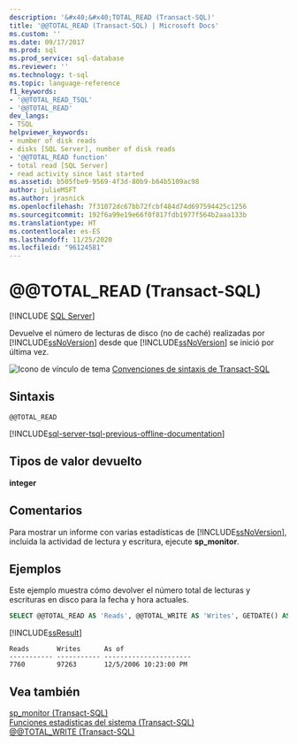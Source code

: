 ```yaml
---
description: '&#x40;&#x40;TOTAL_READ (Transact-SQL)'
title: '@@TOTAL_READ (Transact-SQL) | Microsoft Docs'
ms.custom: ''
ms.date: 09/17/2017
ms.prod: sql
ms.prod_service: sql-database
ms.reviewer: ''
ms.technology: t-sql
ms.topic: language-reference
f1_keywords:
- '@@TOTAL_READ_TSQL'
- '@@TOTAL_READ'
dev_langs:
- TSQL
helpviewer_keywords:
- number of disk reads
- disks [SQL Server], number of disk reads
- '@@TOTAL_READ function'
- total read [SQL Server]
- read activity since last started
ms.assetid: b505fbe9-9569-4f3d-80b9-b64b5109ac98
author: julieMSFT
ms.author: jrasnick
ms.openlocfilehash: 7f31072dc67bb72fcbf484d74d697594425c1256
ms.sourcegitcommit: 192f6a99e19e66f0f817fdb1977f564b2aaa133b
ms.translationtype: HT
ms.contentlocale: es-ES
ms.lasthandoff: 11/25/2020
ms.locfileid: "96124581"
---
```

# <a name="x40x40total_read-transact-sql"></a>&#x40;&#x40;TOTAL_READ (Transact-SQL)
[!INCLUDE [SQL Server](../../includes/applies-to-version/sqlserver.md)]

  Devuelve el número de lecturas de disco (no de caché) realizadas por [!INCLUDE[ssNoVersion](../../includes/ssnoversion-md.md)] desde que [!INCLUDE[ssNoVersion](../../includes/ssnoversion-md.md)] se inició por última vez.  
  
 ![Icono de vínculo de tema](../../database-engine/configure-windows/media/topic-link.gif "Icono de vínculo de tema") [Convenciones de sintaxis de Transact-SQL](../../t-sql/language-elements/transact-sql-syntax-conventions-transact-sql.md)  
  
## <a name="syntax"></a>Sintaxis  
  
```syntaxsql
@@TOTAL_READ  
```  
  
[!INCLUDE[sql-server-tsql-previous-offline-documentation](../../includes/sql-server-tsql-previous-offline-documentation.md)]

## <a name="return-types"></a>Tipos de valor devuelto
 **integer**  
  
## <a name="remarks"></a>Comentarios  
 Para mostrar un informe con varias estadísticas de [!INCLUDE[ssNoVersion](../../includes/ssnoversion-md.md)], incluida la actividad de lectura y escritura, ejecute **sp_monitor**.  
  
## <a name="examples"></a>Ejemplos  
 Este ejemplo muestra cómo devolver el número total de lecturas y escrituras en disco para la fecha y hora actuales.  
  
```sql
SELECT @@TOTAL_READ AS 'Reads', @@TOTAL_WRITE AS 'Writes', GETDATE() AS 'As of';  
```  
  
 [!INCLUDE[ssResult](../../includes/ssresult-md.md)]  
  
```  
Reads       Writes      As of                   
----------- ----------- ----------------------  
7760        97263       12/5/2006 10:23:00 PM   
```  
  
## <a name="see-also"></a>Vea también  
 [sp_monitor &#40;Transact-SQL&#41;](../../relational-databases/system-stored-procedures/sp-monitor-transact-sql.md)   
 [Funciones estadísticas del sistema &#40;Transact-SQL&#41;](../../t-sql/functions/system-statistical-functions-transact-sql.md)   
 [@@TOTAL_WRITE &#40;Transact-SQL&#41;](../../t-sql/functions/total-write-transact-sql.md)  
  
  
